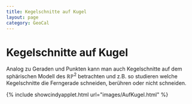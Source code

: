 ```yaml
---
title: Kegelschnitte auf Kugel
layout: page
category: GeoCal
---
```


# Kegelschnitte auf Kugel
Analog zu Geraden und Punkten kann man auch Kegelschnitte auf dem sphärischen Modell des $\mathbb{RP}^2$ betrachten und z.B. so studieren welche Kegelschnitte die Ferngerade schneiden, berühren oder nicht schneiden.



{% include showcindyapplet.html url="images/AufKugel.html" %}








&nbsp;&nbsp;
